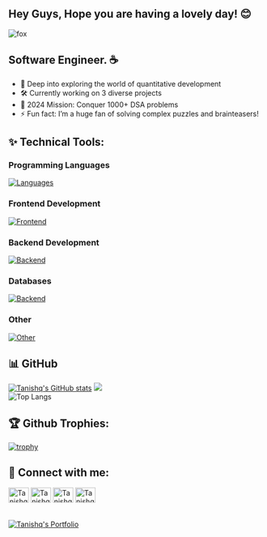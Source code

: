 ## Hey Guys, Hope you are having a lovely day! 😊

[//]: # (<img  align="center" alt="Coding" src="https://justpaste.it/img/small/b2a8815f076de410c694851ed24a4cdd.jpg"></img>)
![fox](https://media0.giphy.com/media/v1.Y2lkPTc5MGI3NjExNG95YWN4ZDNwOTBocGs3dmUzMGRmY3h5NmY0dnFldXY5aGZ3OHBsdSZlcD12MV9pbnRlcm5hbF9naWZfYnlfaWQmY3Q9Zw/j3OL6mSc2FeV0UHMDg/giphy.webp)

## Software Engineer. ☕ 

- 🌱 Deep into exploring the world of quantitative development  
- 🛠️ Currently working on 3 diverse projects  
- 🎯 2024 Mission: Conquer 1000+ DSA problems  
- ⚡ Fun fact: I’m a huge fan of solving complex puzzles and brainteasers!

## ✨ Technical Tools: 

### Programming Languages
[![Languages](https://skillicons.dev/icons?i=cpp,c,js,ts,java,python)](https://skillicons.dev) <br/>
### Frontend Development
[![Frontend](https://skillicons.dev/icons?i=react,next,tailwind,materialui,html,css,bootstrap)](https://skillicons.dev)
### Backend Development
[![Backend](https://skillicons.dev/icons?i=nodejs,express,postman)](https://skillicons.dev)
### Databases
[![Backend](https://skillicons.dev/icons?i=mongodb,mysql,firebase)](https://skillicons.dev)
### Other
[![Other](https://skillicons.dev/icons?i=vscode,git,github,bash)](https://skillicons.dev)

## 📊 GitHub
[![Tanishq's GitHub stats](https://github-readme-stats.vercel.app/api?username=tanishq8311&show_icons=true&theme=vision-friendly-dark)](https://github.com/tanishq8311/github-readme-stats)
![](https://github-readme-streak-stats.herokuapp.com/?user=tanishq8311&theme=vision-friendly-dark&hide_border=false)<br/>
![Top Langs](https://github-readme-stats.vercel.app/api/top-langs/?username=tanishq8311&layout=compact&theme=vision-friendly-dark)

## 🏆️ Github Trophies: 
[![trophy](https://github-profile-trophy.vercel.app/?username=tanishq8311&theme=onestar)](https://github.com/tanishq8311/github-profile-trophy)


## 🙌 Connect with me:

<p align="left">
<a href="https://twitter.com/tanishq8311" target="blank"><img align="center" src="https://raw.githubusercontent.com/rahuldkjain/github-profile-readme-generator/master/src/images/icons/Social/twitter.svg" alt="Tanishq's Twitter" height="30" width="40" /></a>
<a href="https://linkedin.com/in/gtanishq" target="blank"><img align="center" src="https://raw.githubusercontent.com/rahuldkjain/github-profile-readme-generator/master/src/images/icons/Social/linked-in-alt.svg" alt="Tanishq's LinkedIn" height="30" width="40" /></a>
<a href="https://instagram.com/t.a.n.i.s.h.q" target="blank"><img align="center" src="https://raw.githubusercontent.com/rahuldkjain/github-profile-readme-generator/master/src/images/icons/Social/instagram.svg" alt="Tanishq's Instagram" height="30" width="40" /></a>
<a href="https://www.leetcode.com/sumaamsi" target="blank"><img align="center" src="https://raw.githubusercontent.com/rahuldkjain/github-profile-readme-generator/master/src/images/icons/Social/leet-code.svg" alt="Tanishq's Leetcode" height="30" width="40" /></a><br>
  <br><br>
<a href="https://www.tanishqgupta.tech/" target="_blank">
  <img src="https://img.shields.io/badge/Portfolio-Visit-blue?style=for-the-badge" alt="Tanishq's Portfolio" />
</a>
</p>
